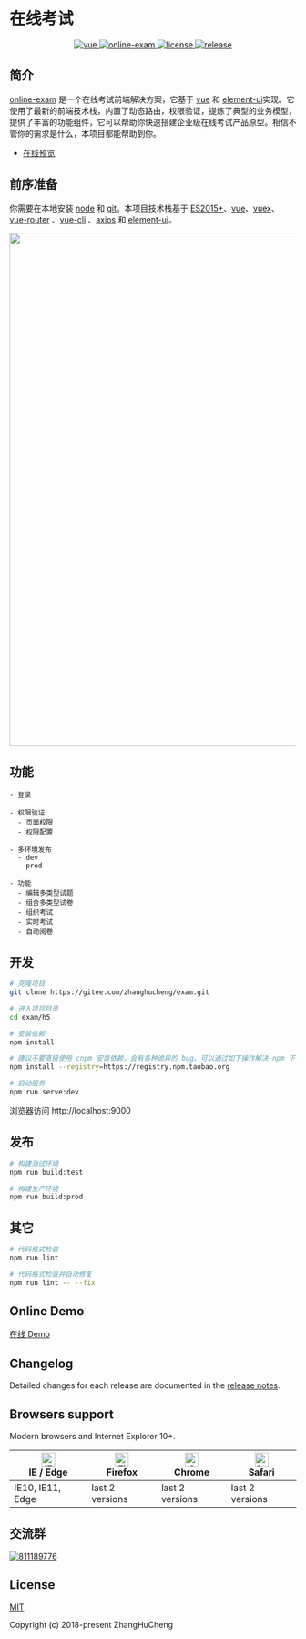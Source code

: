 <!--
 * @Description: 前端简介
 * @Version: 1.0
 * @Company: 
 * @Author: Che
 * @Date: 2021-05-24 15:46:00
 * @LastEditors: Che
 * @LastEditTime: 2021-09-30 17:37:57
-->
# 在线考试

<p align="center">
  <a href="https://github.com/vuejs/vue">
    <img src="https://img.shields.io/badge/vue-2.6.10-brightgreen.svg" alt="vue">
  </a>
  <a href="https://gitee.com/zhanghucheng/exam">
    <img src="https://img.shields.io/badge/online--exam-3.1.0-brightgreen.svg" alt="online-exam">
  </a>
  <a href="https://gitee.com/zhanghucheng/exam/blob/master/LICENSE">
    <img src="https://img.shields.io/github/license/mashape/apistatus.svg" alt="license">
  </a>
  <a href="https://gitee.com/zhanghucheng/exam/releases">
    <img src="https://img.shields.io/badge/release-3.1.0-blue.svg" alt="release">
  </a>
</p>

## 简介

[online-exam](https://gitee.com/zhanghucheng/exam) 是一个在线考试前端解决方案，它基于 [vue](https://github.com/vuejs/vue) 和 [element-ui](https://github.com/ElemeFE/element)实现。它使用了最新的前端技术栈，内置了动态路由，权限验证，提炼了典型的业务模型，提供了丰富的功能组件，它可以帮助你快速搭建企业级在线考试产品原型。相信不管你的需求是什么，本项目都能帮助到你。

- [在线预览](http://47.92.221.134:8080/)

## 前序准备

你需要在本地安装 [node](http://nodejs.org/) 和 [git](https://git-scm.com/)。本项目技术栈基于 [ES2015+](http://es6.ruanyifeng.com/)、[vue](https://cn.vuejs.org/index.html)、[vuex](https://vuex.vuejs.org/zh-cn/)、[vue-router](https://router.vuejs.org/zh-cn/) 、[vue-cli](https://github.com/vuejs/vue-cli) 、[axios](https://github.com/axios/axios) 和 [element-ui](https://github.com/ElemeFE/element)。

<p align="center">
  <img width="900" src="https://images.gitee.com/uploads/images/2021/0806/144840_bb72dd0d_393390.png">
</p>

## 功能

```
- 登录

- 权限验证
  - 页面权限
  - 权限配置

- 多环境发布
  - dev
  - prod

- 功能
  - 编辑多类型试题
  - 组合多类型试卷
  - 组织考试
  - 实时考试
  - 自动阅卷
```

## 开发

```bash
# 克隆项目
git clone https://gitee.com/zhanghucheng/exam.git

# 进入项目目录
cd exam/h5

# 安装依赖
npm install

# 建议不要直接使用 cnpm 安装依赖，会有各种诡异的 bug。可以通过如下操作解决 npm 下载速度慢的问题
npm install --registry=https://registry.npm.taobao.org

# 启动服务
npm run serve:dev
```

浏览器访问 http://localhost:9000

## 发布

```bash
# 构建测试环境
npm run build:test

# 构建生产环境
npm run build:prod
```

## 其它

```bash
# 代码格式检查
npm run lint

# 代码格式检查并自动修复
npm run lint -- --fix
```

## Online Demo

[在线 Demo](http://47.92.221.134:8080/)

## Changelog

Detailed changes for each release are documented in the [release notes](https://gitee.com/zhanghucheng/exam/blob/master/h5/CHANGELOG.md).


## Browsers support

Modern browsers and Internet Explorer 10+.

| [<img src="https://raw.githubusercontent.com/alrra/browser-logos/master/src/edge/edge_48x48.png" alt="IE / Edge" width="24px" height="24px" />](https://godban.github.io/browsers-support-badges/)</br>IE / Edge | [<img src="https://raw.githubusercontent.com/alrra/browser-logos/master/src/firefox/firefox_48x48.png" alt="Firefox" width="24px" height="24px" />](https://godban.github.io/browsers-support-badges/)</br>Firefox | [<img src="https://raw.githubusercontent.com/alrra/browser-logos/master/src/chrome/chrome_48x48.png" alt="Chrome" width="24px" height="24px" />](https://godban.github.io/browsers-support-badges/)</br>Chrome | [<img src="https://raw.githubusercontent.com/alrra/browser-logos/master/src/safari/safari_48x48.png" alt="Safari" width="24px" height="24px" />](https://godban.github.io/browsers-support-badges/)</br>Safari |
| ---------------------------------------------------------------------------------------------------------------------------------------------------------------------------------------------------------------- | ------------------------------------------------------------------------------------------------------------------------------------------------------------------------------------------------------------------ | -------------------------------------------------------------------------------------------------------------------------------------------------------------------------------------------------------------- | -------------------------------------------------------------------------------------------------------------------------------------------------------------------------------------------------------------- |
| IE10, IE11, Edge                                                                                                                                                                                                 | last 2 versions                                                                                                                                                                                                    | last 2 versions                                                                                                                                                                                                | last 2 versions                                                                                                                                                                                                |
## 交流群

<a href="https://jq.qq.com/?_wv=1027&k=GXh1hHSy">
    <img src="https://img.shields.io/badge/qq-811189776-blue" alt="811189776">
  </a>

## License

[MIT](https://github.com/PanJiaChen/vue-element-admin/blob/master/LICENSE)

Copyright (c) 2018-present ZhangHuCheng
